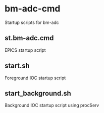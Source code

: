 # bm-adc-cmd

Startup scripts for bm-adc

## st.bm-adc.cmd

EPICS startup script

## start.sh

Foreground IOC startup script

## start_background.sh

Background IOC startup script using procServ

